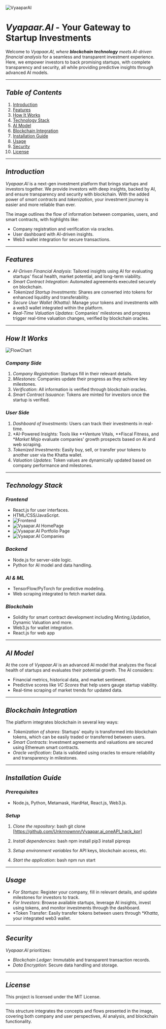![VyaaparAI](https://github.com/user-attachments/assets/51b3fdbc-ea29-4bc2-8c6f-30f8cbe70c2f)
# *Vyapaar.AI* - Your Gateway to Startup Investments

Welcome to *Vyapaar.AI, where **blockchain technology** meets AI-driven financial analysis* for a seamless and transparent investment experience. Here, we empower investors to back promising startups, with complete transparency and security, all while providing predictive insights through advanced AI models.

---

## *Table of Contents*

1. [Introduction](#introduction)
2. [Features](#features)
3. [How It Works](#how-it-works)
4. [Technology Stack](#technology-stack)
5. [AI Model](#ai-model)
6. [Blockchain Integration](#blockchain-integration)
7. [Installation Guide](#installation-guide)
8. [Usage](#usage)
9. [Security](#security)
10. [License](#license)
---

## *Introduction*

*Vyapaar.AI* is a next-gen investment platform that brings startups and investors together. We provide investors with deep insights, backed by AI, and ensure transparency and security with blockchain. With the added power of *smart contracts* and *tokenization*, your investment journey is easier and more reliable than ever.

The image outlines the flow of information between companies, users, and smart contracts, with highlights like:
- Company registration and verification via oracles.
- User dashboard with AI-driven insights.
- Web3 wallet integration for secure transactions.

---

## *Features*

- *AI-Driven Financial Analysis*: Tailored insights using AI for evaluating startups' fiscal health, market potential, and long-term viability.
- *Smart Contract Integration*: Automated agreements executed securely on blockchain.
- *Tokenized Startup Investments*: Shares are converted into tokens for enhanced liquidity and transferability.
- *Secure User Wallet (Khatta)*: Manage your tokens and investments with a web3 wallet integrated within the platform.
- *Real-Time Valuation Updates*: Companies’ milestones and progress trigger real-time valuation changes, verified by blockchain oracles.

---

## *How It Works*

![FlowChart](https://github.com/user-attachments/assets/0d6c73a3-0972-4384-9c60-1afb8669b09c)

### *Company Side*
1. *Company Registration*: Startups fill in their relevant details.
2. *Milestones*: Companies update their progress as they achieve key milestones.
3. *Verification*: All information is verified through blockchain oracles.
4. *Smart Contract Issuance*: Tokens are minted for investors once the startup is verified.

### *User Side*
1. *Dashboard of Investments*: Users can track their investments in real-time.
2. *AI-Powered Insights: Tools like **Venture Vitals, **Fiscal Fitness, and **Market Mojo* evaluate companies' growth prospects based on AI and web scraping.
3. *Tokenized Investments*: Easily buy, sell, or transfer your tokens to another user via the Khatta wallet.
4. *Valuation Updates*: Token values are dynamically updated based on company performance and milestones.

---

## *Technology Stack*

### *Frontend*
- React.js for user interfaces.
- HTML/CSS/JavaScript.
- ![Frontend](https://github.com/user-attachments/assets/b6d394c9-0e03-4f9b-8a29-2e9d6b41f781)
- ![Vyaapar.AI HomePage](https://github.com/user-attachments/assets/1775d174-cb00-4747-9048-9a6cc09d2cfd)
- ![Vyaapar.AI Portfolio Page](https://github.com/user-attachments/assets/8501707c-0e09-412f-b23e-05e392811970)
- ![Vyaapar.AI Companies](https://github.com/user-attachments/assets/274da1bc-cc58-4c59-8526-7582aea652f5)

### *Backend*
- Node.js for server-side logic.
- Python for AI model and data handling.


### *AI & ML*
- TensorFlow/PyTorch for predictive modeling.
- Web scraping integrated to fetch market data.

### *Blockchain*
- Solidity for smart contract development including Minting,Updation, Dynamic Valuation and more.
- Web3.js for wallet integration.
- React.js for web app

---

## *AI Model*

At the core of *Vyapaar.AI* is an advanced AI model that analyzes the fiscal health of startups and evaluates their potential growth. The AI considers:
- Financial metrics, historical data, and market sentiment.
- Predictive scores like *VC Scores* that help users gauge startup viability.
- Real-time scraping of market trends for updated data.

---

## *Blockchain Integration*

The platform integrates blockchain in several key ways:
- *Tokenization of shares*: Startups' equity is transformed into blockchain tokens, which can be easily traded or transferred between users.
- *Smart Contracts*: Investment agreements and valuations are secured using Ethereum smart contracts.
- *Oracle verification*: Data is validated using oracles to ensure reliability and transparency in milestones.

---

## *Installation Guide*

### *Prerequisites*
- Node.js, Python, Metamask, HardHat, React.js, Web3.js.

### *Setup*
1. *Clone the repository*:
   bash
   git clone [https://github.com/Unknnownnn/Vyaapar.ai_oneAPI_hack_kpr]
   
2. *Install dependencies*:
   bash
   npm install
   pip3 install pipreqs
   
3. *Setup environment variables* for API keys, blockchain access, etc.
   
4. *Start the application*:
   bash
   npm run start
   

---

## *Usage*

- *For Startups*: Register your company, fill in relevant details, and update milestones for investors to track.
- *For Investors*: Browse available startups, leverage AI insights, invest using tokens, and monitor investments through the dashboard.
- *Token Transfer: Easily transfer tokens between users through **Khatta*, your integrated web3 wallet.


---

## *Security*

*Vyapaar.AI* prioritizes:
- *Blockchain Ledger*: Immutable and transparent transaction records.
- *Data Encryption*: Secure data handling and storage.

---

## *License*

This project is licensed under the MIT License.

---


This structure integrates the concepts and flows presented in the image, covering both company and user perspectives, AI analysis, and blockchain functionality.
